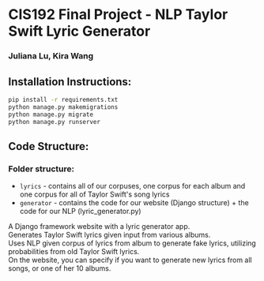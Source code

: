 # CIS192 Final Project - NLP Taylor Swift Lyric Generator
### Juliana Lu, Kira Wang

## Installation Instructions:
```bash
pip install -r requirements.txt
python manage.py makemigrations
python manage.py migrate
python manage.py runserver
```

## Code Structure:
### Folder structure:
* ```lyrics``` - contains all of our corpuses, one corpus for each album and one corpus for all of Taylor Swift's song lyrics
* ```generator``` - contains the code for our website (Django structure) + the code for our NLP (lyric_generator.py)  
  
A Django framework website with a lyric generator app.  
Generates Taylor Swift lyrics given input from various albums.  
Uses NLP given corpus of lyrics from album to generate fake lyrics, 
utilizing probabilities from old Taylor Swift lyrics.  
On the website, you can specify if you want to generate new lyrics from all songs, or one of her 10 albums.

